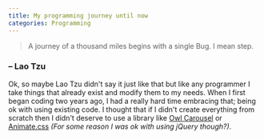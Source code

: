 ```yaml
---
title: My programming journey until now
categories: Programming
---
```


>  A journey of a thousand miles begins with a single Bug. I mean step.

### **– Lao Tzu**

Ok, so maybe Lao Tzu didn't say it just like that but like any programmer I take things that already exist and modify them to my needs. When I first began coding two years ago, I had a really hard time embracing that; being ok with using existing code. I thought that if I didn't create everything from scratch then I didn't deserve to use a library like [Owl Carousel](https://owlcarousel2.github.io/OwlCarousel2/) or[ Animate.css](https://daneden.github.io/animate.css/) *(For some reason I was ok with using jQuery though?)*.
